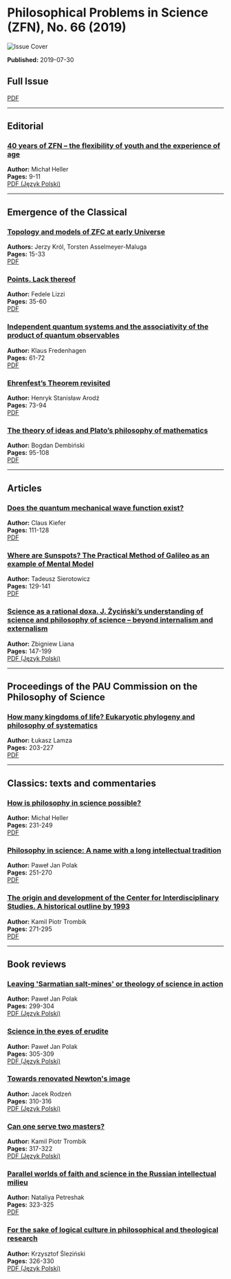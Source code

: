# Philosophical Problems in Science (ZFN), No. 66 (2019)

![Issue Cover](https://zfn.edu.pl/public/journals/1/cover_issue_33_en_US.jpg)

**Published:** 2019-07-30  

## Full Issue
[PDF](https://zfn.edu.pl/index.php/zfn/issue/view/33/48)

---

## Editorial
### [40 years of ZFN – the flexibility of youth and the experience of age](https://zfn.edu.pl/index.php/zfn/article/view/483)  
**Author:** Michał Heller  
**Pages:** 9-11  
[PDF (Język Polski)](https://zfn.edu.pl/index.php/zfn/article/view/483/473)

---

## Emergence of the Classical
### [Topology and models of ZFC at early Universe](https://zfn.edu.pl/index.php/zfn/article/view/464)  
**Authors:** Jerzy Król, Torsten Asselmeyer-Maluga  
**Pages:** 15-33  
[PDF](https://zfn.edu.pl/index.php/zfn/article/view/464/474)

### [Points. Lack thereof](https://zfn.edu.pl/index.php/zfn/article/view/471)  
**Author:** Fedele Lizzi  
**Pages:** 35-60  
[PDF](https://zfn.edu.pl/index.php/zfn/article/view/471/475)

### [Independent quantum systems and the associativity of the product of quantum observables](https://zfn.edu.pl/index.php/zfn/article/view/465)  
**Author:** Klaus Fredenhagen  
**Pages:** 61-72  
[PDF](https://zfn.edu.pl/index.php/zfn/article/view/465/476)

### [Ehrenfest’s Theorem revisited](https://zfn.edu.pl/index.php/zfn/article/view/463)  
**Author:** Henryk Stanisław Arodź  
**Pages:** 73-94  
[PDF](https://zfn.edu.pl/index.php/zfn/article/view/463/477)

### [The theory of ideas and Plato’s philosophy of mathematics](https://zfn.edu.pl/index.php/zfn/article/view/468)  
**Author:** Bogdan Dembiński  
**Pages:** 95-108  
[PDF](https://zfn.edu.pl/index.php/zfn/article/view/468/478)

---

## Articles
### [Does the quantum mechanical wave function exist?](https://zfn.edu.pl/index.php/zfn/article/view/437)  
**Author:** Claus Kiefer  
**Pages:** 111-128  
[PDF](https://zfn.edu.pl/index.php/zfn/article/view/437/479)

### [Where are Sunspots? The Practical Method of Galileo as an example of Mental Model](https://zfn.edu.pl/index.php/zfn/article/view/461)  
**Author:** Tadeusz Sierotowicz  
**Pages:** 129-141  
[PDF](https://zfn.edu.pl/index.php/zfn/article/view/461/480)

### [Science as a rational doxa. J. Życiński’s understanding of science and philosophy of science – beyond internalism and externalism](https://zfn.edu.pl/index.php/zfn/article/view/466)  
**Author:** Zbigniew Liana  
**Pages:** 147-199  
[PDF (Język Polski)](https://zfn.edu.pl/index.php/zfn/article/view/466/481)

---

## Proceedings of the PAU Commission on the Philosophy of Science
### [How many kingdoms of life? Eukaryotic phylogeny and philosophy of systematics](https://zfn.edu.pl/index.php/zfn/article/view/443)  
**Author:** Łukasz Lamza  
**Pages:** 203-227  
[PDF](https://zfn.edu.pl/index.php/zfn/article/view/443/482)

---

## Classics: texts and commentaries
### [How is philosophy in science possible?](https://zfn.edu.pl/index.php/zfn/article/view/482)  
**Author:** Michał Heller  
**Pages:** 231-249  
[PDF](https://zfn.edu.pl/index.php/zfn/article/view/482/483)

### [Philosophy in science: A name with a long intellectual tradition](https://zfn.edu.pl/index.php/zfn/article/view/472)  
**Author:** Paweł Jan Polak  
**Pages:** 251-270  
[PDF](https://zfn.edu.pl/index.php/zfn/article/view/472/484)

### [The origin and development of the Center for Interdisciplinary Studies. A historical outline by 1993](https://zfn.edu.pl/index.php/zfn/article/view/474)  
**Author:** Kamil Piotr Trombik  
**Pages:** 271-295  
[PDF](https://zfn.edu.pl/index.php/zfn/article/view/474/491)

---

## Book reviews
### [Leaving 'Sarmatian salt-mines' or theology of science in action](https://zfn.edu.pl/index.php/zfn/article/view/469)  
**Author:** Paweł Jan Polak  
**Pages:** 299-304  
[PDF (Język Polski)](https://zfn.edu.pl/index.php/zfn/article/view/469/485)

### [Science in the eyes of erudite](https://zfn.edu.pl/index.php/zfn/article/view/487)  
**Author:** Paweł Jan Polak  
**Pages:** 305-309  
[PDF (Język Polski)](https://zfn.edu.pl/index.php/zfn/article/view/487/486)

### [Towards renovated Newton's image](https://zfn.edu.pl/index.php/zfn/article/view/484)  
**Author:** Jacek Rodzeń  
**Pages:** 310-316  
[PDF (Język Polski)](https://zfn.edu.pl/index.php/zfn/article/view/484/487)

### [Can one serve two masters?](https://zfn.edu.pl/index.php/zfn/article/view/459)  
**Author:** Kamil Piotr Trombik  
**Pages:** 317-322  
[PDF (Język Polski)](https://zfn.edu.pl/index.php/zfn/article/view/459/488)

### [Parallel worlds of faith and science in the Russian intellectual milieu](https://zfn.edu.pl/index.php/zfn/article/view/447)  
**Author:** Nataliya Petreshak  
**Pages:** 323-325  
[PDF](https://zfn.edu.pl/index.php/zfn/article/view/447/489)

### [For the sake of logical culture in philosophical and theological research](https://zfn.edu.pl/index.php/zfn/article/view/486)  
**Author:** Krzysztof Śleziński  
**Pages:** 326-330  
[PDF (Język Polski)](https://zfn.edu.pl/index.php/zfn/article/view/486/490)
